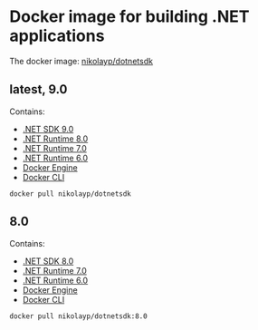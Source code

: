 # Docker image for building .NET applications

The docker image: [nikolayp/dotnetsdk](https://hub.docker.com/r/nikolayp/dotnetsdk)

## latest, 9.0

Contains:
- [.NET SDK 9.0](https://dotnet.microsoft.com/en-us/download/dotnet/9.0)
- [.NET Runtime 8.0](https://dotnet.microsoft.com/en-us/download/dotnet/8.0)
- [.NET Runtime 7.0](https://dotnet.microsoft.com/en-us/download/dotnet/7.0)
- [.NET Runtime 6.0](https://dotnet.microsoft.com/en-us/download/dotnet/6.0)
- [Docker Engine](https://docs.docker.com/engine/)
- [Docker CLI](https://github.com/docker/cli)

```
docker pull nikolayp/dotnetsdk
```

## 8.0

Contains:
- [.NET SDK 8.0](https://dotnet.microsoft.com/en-us/download/dotnet/8.0)
- [.NET Runtime 7.0](https://dotnet.microsoft.com/en-us/download/dotnet/7.0)
- [.NET Runtime 6.0](https://dotnet.microsoft.com/en-us/download/dotnet/6.0)
- [Docker Engine](https://docs.docker.com/engine/)
- [Docker CLI](https://github.com/docker/cli)

```
docker pull nikolayp/dotnetsdk:8.0
```